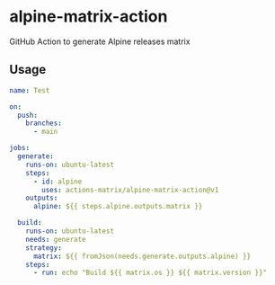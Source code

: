 # alpine-matrix-action
GitHub Action to generate Alpine releases matrix

## Usage

```yaml
name: Test

on:
  push:
    branches:
      - main

jobs:
  generate:
    runs-on: ubuntu-latest
    steps:
      - id: alpine
        uses: actions-matrix/alpine-matrix-action@v1
    outputs:
      alpine: ${{ steps.alpine.outputs.matrix }}

  build:
    runs-on: ubuntu-latest
    needs: generate
    strategy:
      matrix: ${{ fromJson(needs.generate.outputs.alpine) }}
    steps:
      - run: echo "Build ${{ matrix.os }} ${{ matrix.version }}"
```
